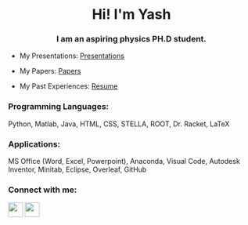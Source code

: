 <h1 align="center">Hi! I'm Yash</h1>
<h3 align="center">I am an aspiring physics PH.D student.</h3>

<!-- <p align="left"> <img src="https://komarev.com/ghpvc/?username=sanand100&label=Profile%20views&color=0e75b6&style=flat" alt="sanand100" /> </p> -->

- My Presentations: [Presentations](https://github.com/AnAppThatMovesYou)

- My Papers:  [Papers](https://github.com/sanand100)

- My Past Experiences: [Resume](https://github.com/sanand100/Resume/blob/main/ShraddhaAnand_Resume.pdf)


<h3 align="left">Programming Languages:</h3>
Python, Matlab, Java, HTML, CSS, STELLA, ROOT, Dr. Racket, LaTeX

<h3 align="left">Applications:</h3>
MS Office (Word, Excel, Powerpoint), Anaconda, Visual Code, Autodesk Inventor, Minitab, Eclipse,
Overleaf, GitHub

<h3 align="left">Connect with me:</h3>
<a href='https://github.com/yashanand2025' target="_blank"><img src='https://cdn.jsdelivr.net/npm/simple-icons@3.0.1/icons/github.svg' height='30px' width='30px'></a>
<a href="mailto:yanand@terpmail.umd.edu" target='_blank'><img src='https://cdn.pixabay.com/photo/2014/04/03/09/58/email-309491_1280.png' height='30px' width='30px'></a>
